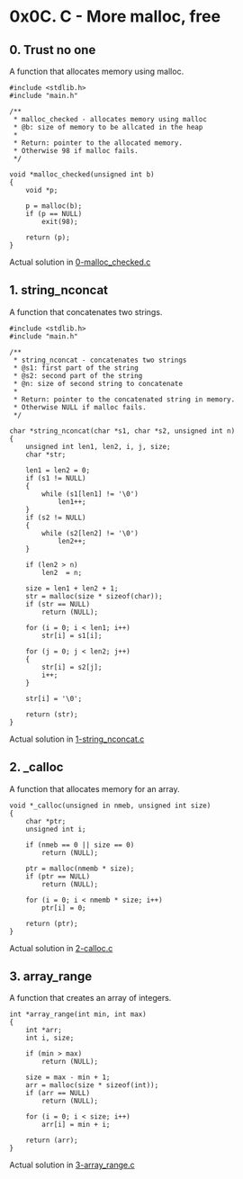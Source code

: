# 0x0C. C - More malloc, free

## 0. Trust no one

A function that allocates memory using malloc.

```
#include <stdlib.h>
#include "main.h"

/**
 * malloc_checked - allocates memory using malloc
 * @b: size of memory to be allcated in the heap
 *
 * Return: pointer to the allocated memory.
 * Otherwise 98 if malloc fails.
 */

void *malloc_checked(unsigned int b)
{
	void *p;

	p = malloc(b);
	if (p == NULL)
		exit(98);

	return (p);
}
```

Actual solution in [0-malloc_checked.c](./0-malloc_checked.c)

## 1. string_nconcat

A function that concatenates two strings.

```
#include <stdlib.h>
#include "main.h"

/**
 * string_nconcat - concatenates two strings
 * @s1: first part of the string
 * @s2: second part of the string
 * @n: size of second string to concatenate
 *
 * Return: pointer to the concatenated string in memory.
 * Otherwise NULL if malloc fails.
 */

char *string_nconcat(char *s1, char *s2, unsigned int n)
{
	unsigned int len1, len2, i, j, size;
	char *str;

	len1 = len2 = 0;
	if (s1 != NULL)
	{
		while (s1[len1] != '\0')
			len1++;
	}
	if (s2 != NULL)
	{
		while (s2[len2] != '\0')
			len2++;
	}

	if (len2 > n)
		len2  = n;

	size = len1 + len2 + 1;
	str = malloc(size * sizeof(char));
	if (str == NULL)
		return (NULL);

	for (i = 0; i < len1; i++)
		str[i] = s1[i];

	for (j = 0; j < len2; j++)
	{
		str[i] = s2[j];
		i++;
	}

	str[i] = '\0';

	return (str);
}
```

Actual solution in [1-string_nconcat.c](./1-string_nconcat.c)

## 2. _calloc

A function that allocates memory for an array.

```
void *_calloc(unsigned in nmeb, unsigned int size)
{
	char *ptr;
	unsigned int i;

	if (nmeb == 0 || size == 0)
		return (NULL);

	ptr = malloc(nmemb * size);
	if (ptr == NULL)
		return (NULL);

	for (i = 0; i < nmemb * size; i++)
		ptr[i] = 0;

	return (ptr);
}
```

Actual solution in [2-calloc.c](./2-calloc.c)


## 3. array_range

A function that creates an array of integers.

```
int *array_range(int min, int max)
{
	int *arr;
	int i, size;

	if (min > max)
		return (NULL);

	size = max - min + 1;
	arr = malloc(size * sizeof(int));
	if (arr == NULL)
		return (NULL);

	for (i = 0; i < size; i++)
		arr[i] = min + i;

	return (arr);
}
```

Actual solution in [3-array_range.c](./3-array_range.c)
